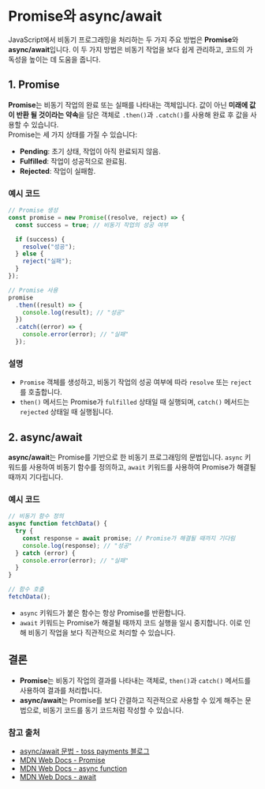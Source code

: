 # Promise와 async/await

JavaScript에서 비동기 프로그래밍을 처리하는 두 가지 주요 방법은 **Promise**와 **async/await**입니다. 이 두 가지 방법은 비동기 작업을 보다 쉽게 관리하고, 코드의 가독성을 높이는 데 도움을 줍니다.

## 1. Promise

**Promise**는 비동기 작업의 완료 또는 실패를 나타내는 객체입니다. 값이 아닌 **미래에 값이 반환 될 것이라는 약속**을 담은 객체로 `.then()`과 `.catch()`를 사용해 완료 후 값을 사용할 수 있습니다.<br/>
Promise는 세 가지 상태를 가질 수 있습니다:

- **Pending**: 초기 상태, 작업이 아직 완료되지 않음.
- **Fulfilled**: 작업이 성공적으로 완료됨.
- **Rejected**: 작업이 실패함.

### 예시 코드

```javascript
// Promise 생성
const promise = new Promise((resolve, reject) => {
  const success = true; // 비동기 작업의 성공 여부

  if (success) {
    resolve("성공");
  } else {
    reject("실패");
  }
});

// Promise 사용
promise
  .then((result) => {
    console.log(result); // "성공"
  })
  .catch((error) => {
    console.error(error); // "실패"
  });
```

### 설명

- `Promise` 객체를 생성하고, 비동기 작업의 성공 여부에 따라 `resolve` 또는 `reject`를 호출합니다.
- `then()` 메서드는 Promise가 `fulfilled` 상태일 때 실행되며, `catch()` 메서드는 `rejected` 상태일 때 실행됩니다.

## 2. async/await

**async/await**는 Promise를 기반으로 한 비동기 프로그래밍의 문법입니다. `async` 키워드를 사용하여 비동기 함수를 정의하고, `await` 키워드를 사용하여 Promise가 해결될 때까지 기다립니다.

### 예시 코드

```javascript
// 비동기 함수 정의
async function fetchData() {
  try {
    const response = await promise; // Promise가 해결될 때까지 기다림
    console.log(response); // "성공"
  } catch (error) {
    console.error(error); // "실패"
  }
}

// 함수 호출
fetchData();
```

- `async` 키워드가 붙은 함수는 항상 Promise를 반환합니다.
- `await` 키워드는 Promise가 해결될 때까지 코드 실행을 일시 중지합니다. 이로 인해 비동기 작업을 보다 직관적으로 처리할 수 있습니다.

## 결론

- **Promise**는 비동기 작업의 결과를 나타내는 객체로, `then()`과 `catch()` 메서드를 사용하여 결과를 처리합니다.
- **async/await**는 Promise를 보다 간결하고 직관적으로 사용할 수 있게 해주는 문법으로, 비동기 코드를 동기 코드처럼 작성할 수 있습니다.

### 참고 출처

- [async/await 문법 - toss payments 블로그](https://docs.tosspayments.com/blog/async-await-example)
- [MDN Web Docs - Promise](https://developer.mozilla.org/en-US/docs/Web/JavaScript/Reference/Global_Objects/Promise)
- [MDN Web Docs - async function](https://developer.mozilla.org/en-US/docs/Web/JavaScript/Reference/Statements/async_function)
- [MDN Web Docs - await](https://developer.mozilla.org/en-US/docs/Web/JavaScript/Reference/Operators/await)
